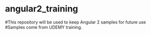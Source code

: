 # angular2_training

#This repository will be used to keep Angular 2 samples for future use
#Samples come from UDEMY training.